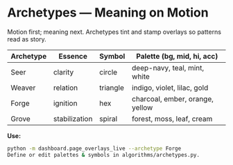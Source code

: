 # Archetypes — Meaning on Motion

Motion first; meaning next. Archetypes tint and stamp overlays so patterns read as story.

| Archetype | Essence      | Symbol   | Palette (bg, mid, hi, acc) |
|-----------|--------------|----------|-----------------------------|
| Seer      | clarity      | circle   | deep-navy, teal, mint, white
| Weaver    | relation     | triangle | indigo, violet, lilac, gold
| Forge     | ignition     | hex      | charcoal, ember, orange, yellow
| Grove     | stabilization| spiral   | forest, moss, leaf, cream

**Use:**  
```bash
python -m dashboard.page_overlays_live --archetype Forge
Define or edit palettes & symbols in algorithms/archetypes.py.
